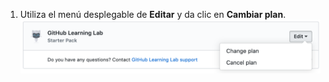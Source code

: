 1. Utiliza el menú desplegable de **Editar** y da clic en **Cambiar plan**. ![Menú desplegable de editar en la sección de compras de Marketplace para tu configuración de facturación en tu cuenta personal](/assets/images/help/marketplace/marketplace-edit-app-billing-settings.png)
